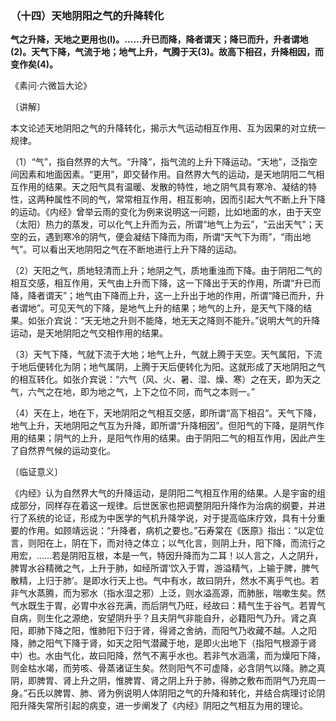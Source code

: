 ### （十四）天地阴阳之气的升降转化

**气之升降，天地之更用也(l)。……升已而降，降者谓天；降已而升，升者谓地(2)。天气下降，气流于地；地气上升，气腾于天(3)。故高下相召，升降相因，而变作矣(4)。**

​《素问·六微旨大论》

〔讲解〕

本文论述天地阴阳之气的升降转化，揭示大气运动相互作用、互为因果的对立统一规律。

（1）“气”，指自然界的大气。“升降”，指气流的上升下降运动。“天地”，泛指空间因素和地面因素。“更用”，即交替作用。自然界大气的运动，是天地阴阳二气相互作用的结果。天之阳气具有温暖、发散的特性，地之阴气具有寒冷、凝结的特性，这两种属性不同的气，常常相互作用，相互影响，因而引起大气不断上升下降的运动。《内经》曾举云雨的变化为例来说明这一问题，比如地面的水，由于天空（太阳）热力的蒸发，可以化气上升而为云，所谓“地气上为云”，“云出天气”；天空的云，遇到寒冷的阴气，便会凝结下降而为雨，所谓“天气下为雨”，“雨出地气”。可以看出天地阴阳之气在不断地进行上升下降的运动。

（2）天阳之气，质地轻清而上升；地阴之气，质地重浊而下降。由于阴阳二气的相互交感，相互作用，天气由上升而下降，这一下降出于天的作用，所谓“升已而降，降者谓天”；地气由下降而上升，这一上升出于地的作用，所谓“降已而升，升者谓地”。可见天气的下降，是地气上升的结果；地气的上升，是天气下降的结果。如张介宾说：“天无地之升则不能降，地无天之降则不能升。”说明大气的升降运动，是天地阴阳之气交相作用的结果。

（3）天气下降，气就下流于大地；地气上升，气就上腾于天空。天气属阳，下流于地后便转化为阴；地气属阴，上腾于天后便转化为阳。这就形成了天地阴阳之气的相互转化。如张介宾说：“六气（风、火、暑、湿、燥、寒）之在天，即为天之气，六气之在地，即为地之气，上下之位不同，而气之本则一。”

（4）天在上，地在下，天地阴阳之气相互交感，即所谓“高下相召”。天气下降，地气上升，天地阴阳之气互为升降，即所谓“升降相因”。但阳气的下降，是阴气作用的结果；阴气的上升，是阳气作用的结果。由于阴阳二气的相互作用，因此产生了自然界气候的运动变化。

〔临证意义〕

《内经》认为自然界大气的升降运动，是阴阳二气相互作用的结果。人是宇宙的组成部分，同样存在着这一规律。后世医家也把调整阴阳升降作为治病的纲要，并进行了系统的论证，形成为中医学的气机升降学说，对于提高临床疗效，具有十分重要的作用。如顾靖远说：“升降者，病机之要也。”石寿棠在《医原》指出：“以定位言，则阳在上，阴在下，而对待之体立；以气化言，则阴上升，阳下降，而流行之用宏，……若是阴阳互根，本是一气，特因升降而为二耳！以人言之，人之阴升，脾胃水谷精微之气，上升于肺，如经所谓‘饮入于胃，游溢精气，上输于脾，脾气散精，上归于肺’。是即水行天上也。气中有水，故曰阴升，然水不离乎气也。若非气水蒸腾，而为邪水（指水湿之邪）上泛，则水溢高源，而肺胀，喘嗽生矣。然气水既生于胃，必胃中水谷充满，而后阴气乃旺，经故曰：精气生于谷气。若胃气自病，则生化之源绝，安望阴升乎？且夫阴气非能自升，必籍阳气乃升。肾之真阳，即肺下降之阳，惟肺阳下归于肾，得肾之舍纳，而阳气乃收藏不越。人之阳降，肺之阳气下降于肾，如天之阳气潜藏于地，是即火出地下（指阳气根源于肾中）也。水由气化，故曰阳降，然气不离乎水也。若非气水涵濡，而为燥阳下降，则金枯水竭，而劳咳、骨蒸诸证生矣。然则阳气不可虚降，必含阴气以降。肺之真阴，即脾胃、肾上升之阴，惟脾胃、肾之阴上升于肺，得肺之敷布而阴气乃充周一身。”石氏以脾胃、肺、肾为例说明人体阴阳之气的升降和转化，并结合病理讨论阴阳升降失常所引起的病变，进一步阐发了《内经》阴阳之气相互为用的理论。

